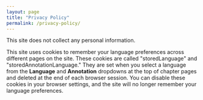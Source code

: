 ```yaml
---
layout: page
title: "Privacy Policy"
permalink: /privacy-policy/
---
```


This site does not collect any personal information. 

This site uses cookies to remember your language preferences across different pages on the site. These cookies are called "storedLanguage" and "storedAnnotationLanguage." They are set when you select a language from the **Language** and **Annotation** dropdowns at the top of chapter pages and deleted at the end of each browser session. You can disable these cookies in your browser settings, and the site will no longer remember your language preferences.